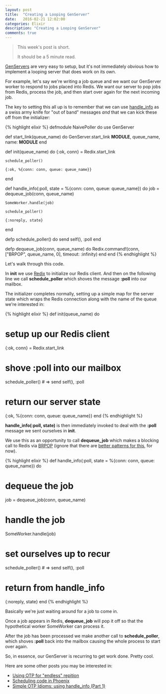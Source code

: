 ```yaml
---
layout: post
title:  "Creating a Looping GenServer"
date:   2016-02-21 12:02:00
categories: Elixir
description: "Creating a Looping GenServer"
comments: true
---
```


> This week's post is short.
>
> It should be a 5 minute read.

<a href="http://elixir-lang.org/docs/v1.1/elixir/GenServer.html">GenServers</a> are very easy to setup, but it's not immediately obvious how to implement
a looping server that does work on its own.

For example, let's say we're writing a job queue and we want our GenServer worker to respond to jobs placed into Redis. We want our server to pop jobs from Redis,
process the job, and then start over again for the next incoming job.

The key to setting this all up is to remember that we can use <a href="http://blog.lucidsimple.com/2016/02/07/simple-OTP-idioms-using-handle-info-part-1.html">handle_info</a>
as a swiss army knife for "out of band" messages _and_ that we can kick these off from the initializer:

{% highlight elixir %}
defmodule NaivePoller do
  use GenServer

  def start_link(queue_name) do
    GenServer.start_link __MODULE__, queue_name, name: __MODULE__
  end

  def init(queue_name) do
    {:ok, conn} = Redix.start_link

    schedule_poller()

    {:ok, %{conn: conn, queue: queue_name}}
  end

  def handle_info(:poll, state = %{conn: conn, queue: queue_name}) do
    job = dequeue_job(conn, queue_name)

    SomeWorker.handle(job)

    schedule_poller()

    {:noreply, state}
  end

  defp schedule_poller() do
    send self(), :poll
  end

  defp dequeue_job(conn, queue_name) do
    Redix.command!(conn, ["BRPOP", queue_name, 0], timeout: :infinity)
  end
end
{% endhighlight %}

Let's walk through this code.

In **init** we use <a href="https://github.com/whatyouhide/redix">Redix</a> to initialize our Redis client. And then on the following line we call **schedule_poller** which
shoves the message **:poll** into our mailbox.

The initializer completes normally, setting up a simple map for the server state which wraps the Redis connection along with the name of the queue we're interested in:

{% highlight elixir %}
def init(queue_name) do
  # setup up our Redis client
  {:ok, conn} = Redix.start_link

  # shove :poll into our mailbox
  schedule_poller() # => send self(), :poll

  # return our server state
  {:ok, %{conn: conn, queue: queue_name}}
end
{% endhighlight %}

**handle_info(:poll, state)** is then immediately invoked to deal with the **:poll** message we sent ourselves in **init**.

We use this as an opportunity to call **dequeue_job** which makes a blocking call to Redis via <a href="http://redis.io/commands/brpop">BRPOP</a> (ignore that there are <a href="http://redis.io/commands/BRPOPLPUSH#pattern-reliable-queue">better patterns for this</a>, for now).

{% highlight elixir %}
def handle_info(:poll, state = %{conn: conn, queue: queue_name}) do
  # dequeue the job
  job = dequeue_job(conn, queue_name)

  # handle the job
  SomeWorker.handle(job)

  # set ourselves up to recur
  schedule_poller() # => send self(), :poll

  # return from handle_info
  {:noreply, state}
end
{% endhighlight %}

Basically we're just waiting around for a job to come in.

Once a job appears in Redis, **dequeue_job** will pop it off so that the hypothetical worker SomeWorker can process it.

After the job has been processed we make another call to **schedule_poller**, which shoves **:poll** back into the mailbox causing the whole process to start over again.

So, in essence, our GenServer is recurring to get work done. Pretty cool.

Here are some other posts you may be interested in:

- <a href="http://stackoverflow.com/questions/30568806/which-otp-behavior-should-i-use-for-an-endless-repetition-of-tasks/30570202#30570202">Using OTP for "endless" repition</a>
- <a href="http://stackoverflow.com/questions/32085258/how-to-run-some-code-every-few-hours-in-phoenix-framework/32097971#32097971">Scheduling code in Phoenix</a>
- <a href="http://blog.lucidsimple.com/2016/02/07/simple-OTP-idioms-using-handle-info-part-1.html">Simple OTP Idioms: using handle_info (Part 1)</a>
